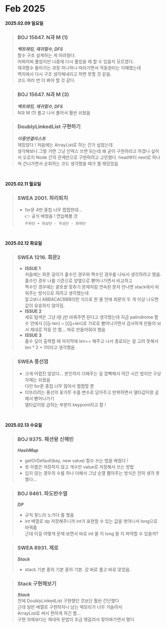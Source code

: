 # Feb 2025

**2025.02.09 일요일**
> ### BOJ 15647. N과 M (1)
> ***백트래킹, 재귀함수, DFS***  
> 함수 구조 설계하는 게 어려웠다.  
> 어찌어찌 풀었지만 나중에 다시 풀었을 때 할 수 있을지 모르겠다.  
> 재귀함수 돌아가는 과정 하나하나 따라가면서 작동원리는 이해했는데  
> 백지에서 다시 구조 생각해내라고 하면 못할 것 같음.  
> 코드 여러 번 더 봐야 할 것 같다.  

> ### BOJ 15647. N과 M (3)
> ***백트래킹, 재귀함수, DFS***  
> N과 M (1) 풀고 나서 풀어서 훨씬 쉬웠음

> ### DoublyLinkedList 구현하기
> ***이중연결리스트***  
> 재밌었다 ! 처음에는 ArrayList로 하는 건가 싶었는데  
> 생각해보니 그럴 거면 그냥 인덱스 쓰면 되는데 왜 굳이 구현하라고 하겠나 싶어서 오로지 Node 간의 관계만으로 구현하려고 고민했다.
> head부터 next로 하나씩 건너가면서 순회하는 코드 생각했을 때가 젤 재밌었음  
> 

<br>

**2025.02.11 월요일**
> ### SWEA 2001. 파리퇴치
> - for문 4번 중첩 너무 찝찝한데...  
> 👉 공식 배웠음 ! 연습해볼 것  
> `우하단 + 좌상단 - 우상단 - 좌하단`


<br>

**2025.02.12 화요일**
> ### SWEA 1216. 회문2  
> - **ISSUE 1**  
    처음에는
    회문 길이가 홀수인 경우와 짝수인 경우를 나눠서 생각하려고 했음.  
    홀수인 경우 나를 기준으로 양옆으로 뻗어나가면서 비교하고  
    짝수인 경우에는 괄호쌍 맞추기 문제처럼 연속된 문자 만나면 stack에서 비워주는 방식으로 하려고 생각했는데  
    알고보니 ABBACACBBB이런 식으로 한 줄 안에 회문이 두 개 이상 나오면 값이 유효하지 않아짐.    
> - **ISSUE 2**  
    세로 탐색은 그냥 i랑 j만 바꿔주면 된다고 생각했는데 
    지금 palindrome  함수 안에서 [i][j-len] ~ [i][j+len]로 가로로 뻗어나가면서 검사하게 만들어 놔서 제대로 작동 안 함… 따로 만들어줘야 했음
> - **ISSUE 3**  
>   홀수 길이 출력할 때 마지막에 len++ 해주고 나서 종료되는 걸 고려 못해서 len * 2 + 1이라고 생각했음

> ### SWEA 풍선껌  
> - 크게 어렵진 않았다… 본인까지 더해주는 걸 깜빡해서 약간 시간 썼지만 구상 자체는 쉬웠음  
> 다만 for문 중첩 너무 많아서 찜찜할 뿐
> - 터뜨리려는 풍선의 꽃가루 수를 변수로 담아주고 반복하면서 델타값이랑 곱해서 뻗어나가기  
> 델타값이랑 곱하는 부분이 keypoint라고 함 ! 


<br>

**2025.02.13 수요일**
> ### BOJ 9375. 패션왕 신해빈  
> ***HashMap***  
> -  getOrDefault(key, new value) 함수 쓰는 법을 배웠다 !  
> - 옷 이름은 저장하지 않고 개수만 value로 저장해서 쓰는 방법  
> - 입지 않는 경우의 수를 하나 더해서 그냥 순열 뽑아주는 방식은 전혀 생각 못했다...

> ### BOJ 9461. 파도반수열
> ***DP***
> - 규칙 찾느라 노가다 좀 했음
> - int 배열로 dp 저장해주니까 int가 표현할 수 있는 값을 벗어나서 long으로 바꿔줌  
> 근데 이걸 어떻게 문제 보면서 바로 int 쓸 지 long 쓸 지 파악할 수 있을까?

> ### SWEA 8931. 제로
> ***Stack***
> - stack 기본 중의 기본 중의 기본. 걍 바로 풀고 바로 맞았음.

> ### Stack 구현해보기  
> ***Stack***  
> 전에 DoublyLinkedList 구현했던 것보단 훨씬 간단했다  
> 근데 일반 배열로 구현하자니 남는 메모리가 너무 거슬려서  
> ArrayList로 써서 편하게 하긴 함...  
> 구현 자체보다는 제네릭 문법이 조금 헷갈려서 찾아봐가면서 했다  